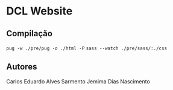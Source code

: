 # DCL Website

## Compilação
`pug -w ./pre/pug -o ./html -P`
`sass --watch ./pre/sass/:./css`

## Autores
Carlos Eduardo Alves Sarmento
Jemima Dias Nascimento